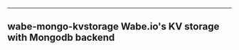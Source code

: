 --------------------------------------------------------------------------------------------------
wabe-mongo-kvstorage
Wabe.io's KV storage with Mongodb backend
--------------------------------------------------------------------------------------------------

